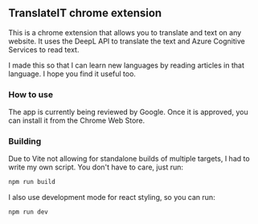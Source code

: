 ## TranslateIT chrome extension

This is a chrome extension that allows you to translate and text on any website. It uses the DeepL API to translate the text and Azure Cognitive Services to read text.

I made this so that I can learn new languages by reading articles in that language. I hope you find it useful too.

### How to use
The app is currently being reviewed by Google. Once it is approved, you can install it from the Chrome Web Store.


### Building
Due to Vite not allowing for standalone builds of multiple targets, I had to write my own script.
You don't have to care, just run:
```bash
npm run build
```

I also use development mode for react styling, so you can run:
```bash
npm run dev
```
